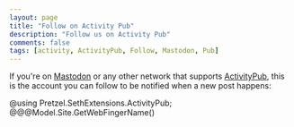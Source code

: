 ```yaml
---
layout: page
title: "Follow on Activity Pub"
description: "Follow us on Activity Pub"
comments: false
tags: [activity, ActivityPub, Follow, Mastodon, Pub]
---
```


If you're on [Mastodon](https://joinmastodon.org/) or any other network that supports [ActivityPub](https://activitypub.rocks/), this is the account you can follow to be notified when a new post happens:

@using Pretzel.SethExtensions.ActivityPub;
@@@Model.Site.GetWebFingerName()
